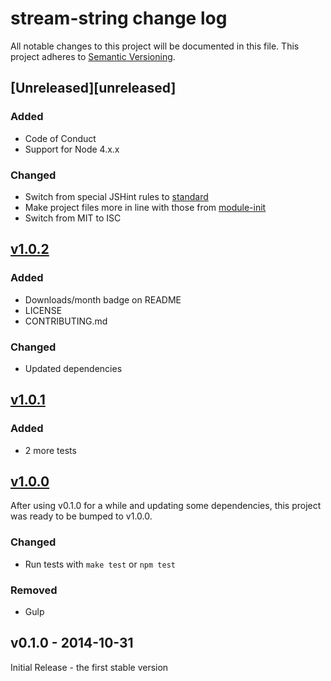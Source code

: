 # stream-string change log

All notable changes to this project will be documented in this file.
This project adheres to [Semantic Versioning](http://semver.org/).

## [Unreleased][unreleased]
### Added
- Code of Conduct
- Support for Node 4.x.x

### Changed
- Switch from special JSHint rules to [standard](https://github.com/feross/standard)
- Make project files more in line with those from [module-init](https://github.com/ngoldman/module-init)
- Switch from MIT to ISC

## [v1.0.2][1.0.2]
### Added
- Downloads/month badge on README
- LICENSE
- CONTRIBUTING.md

### Changed
- Updated dependencies

## [v1.0.1][1.0.1]
### Added
- 2 more tests

## [v1.0.0][1.0.0]
After using v0.1.0 for a while and updating some dependencies, this project was ready to be bumped to v1.0.0.
### Changed
- Run tests with `make test` or `npm test`

### Removed
- Gulp

## v0.1.0 - 2014-10-31
Initial Release - the first stable version

[1.0.2]: https://github.com/jamescostian/stream-string/compare/v1.0.1...v1.0.2
[1.0.1]: https://github.com/jamescostian/stream-string/compare/v1.0.0...v1.0.1
[1.0.0]: https://github.com/jamescostian/stream-string/compare/v0.1.0...v1.0.0
